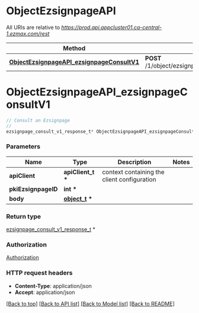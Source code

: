 # ObjectEzsignpageAPI

All URIs are relative to *https://prod.api.appcluster01.ca-central-1.ezmax.com/rest*

Method | HTTP request | Description
------------- | ------------- | -------------
[**ObjectEzsignpageAPI_ezsignpageConsultV1**](ObjectEzsignpageAPI.md#ObjectEzsignpageAPI_ezsignpageConsultV1) | **POST** /1/object/ezsignpage/{pkiEzsignpageID}/consult | Consult an Ezsignpage


# **ObjectEzsignpageAPI_ezsignpageConsultV1**
```c
// Consult an Ezsignpage
//
ezsignpage_consult_v1_response_t* ObjectEzsignpageAPI_ezsignpageConsultV1(apiClient_t *apiClient, int pkiEzsignpageID, object_t * body);
```

### Parameters
Name | Type | Description  | Notes
------------- | ------------- | ------------- | -------------
**apiClient** | **apiClient_t \*** | context containing the client configuration |
**pkiEzsignpageID** | **int \*** |  | 
**body** | **[object_t](object.md) \*** |  | 

### Return type

[ezsignpage_consult_v1_response_t](ezsignpage_consult_v1_response.md) *


### Authorization

[Authorization](../README.md#Authorization)

### HTTP request headers

 - **Content-Type**: application/json
 - **Accept**: application/json

[[Back to top]](#) [[Back to API list]](../README.md#documentation-for-api-endpoints) [[Back to Model list]](../README.md#documentation-for-models) [[Back to README]](../README.md)

